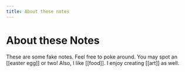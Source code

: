 ```yaml
---
title: About these notes
---
```

# About these Notes
These are some fake notes. Feel free to poke around. You may spot an [[easter egg]] or two! Also, I like [[food]]. I enjoy creating [[art]] as well.